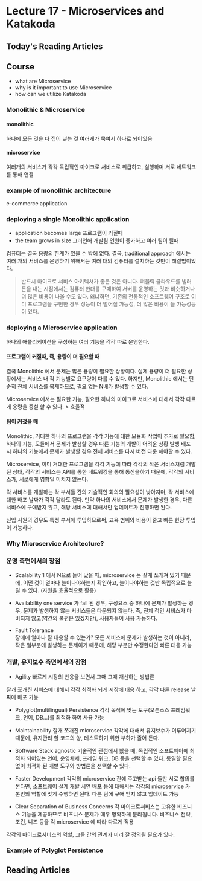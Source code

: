 # Lecture 17 - Microservices and Katakoda

## Today's Reading Articles

## Course
- what are Microservice
- why is it important to use Microservice
- how can we utilize Katakoda

### Monolithic & Microservice
#### monolithic
하나에 모든 것을 다 집어 넣는 것
여러개가 묶여서 하나로 되어있음

#### microservice
여러개의 서비스가 각각 독립적인 마이크로 서비스로 취급하고, 실행하며
서로 네트워크를 통해 연결

### example of monolithic architecture
e-commerce application

### deploying a single Monolithic application
- application becomes large 프로그램이 커질때
- the team grows in size 그러인해 개발팀 인원이 증가하고 여러 팀이 될때

컴퓨터는 결국 용량의 한계가 있을 수 밖에 없다.
결국, traditional approach 에서는 여러 개의 서비스를 운영하기 위해서는
여러 대의 컴퓨터를 설치하는 것만이 해결법이었다.

> 반드시 마이크로 서비스 아키텍쳐가 좋은 것은 아니다.
> 퍼블릭 클라우드를 빌려 돈을 내는 시점에서는 
> 컴퓨터 한대를 구매하여 서버를 운영하는 것과 비슷하거나 더 많은 비용이 나올 수도 있다.
> 왜냐하면, 기존의 전통적인 소프트웨어 구조로 이미 프로그램을 구현한 경우
> 성능이 더 떨어질 가능성, 더 많은 비용이 들 가능성등이 있다.

### deploying a Microservice application
하나의 애플리케이션을 구성하는 
여러 기능을 각각 따로 운영한다.

#### 프로그램이 커질때, 즉, 용량이 더 필요할 때

결국 Monolithic 에서 문제는 많은 용량이 필요한 상황이다.
실제 용량이 더 필요한 상황에서는 서비스 내 각 기능별로 요구량이 다를 수 있다.
하지만, Monolithic 에서는 단순히 전체 서비스를 복제하므로, 필요 없는 N배가 발생할 수 있다.

Microservice 에서는 필요한 기능, 필요한 하나의 마이크로 서비스에 대해서
각각 다르게 용량을 증설 할 수 있다. > 효율적

#### 팀이 커졌을 때
Monolithic, 거대한 하나의 프로그램을 각각 기능에 대한 모듈화 작업이 추가로 필요함,
하나의 기능, 모듈에서 문제가 발생할 경우 다른 기능의 개발이 어려운 상황 발생
배포 시 하나의 기능에서 문제가 발생할 경우 전체 서비스를 다시 버전 다운 해야할 수 있다. 

Microservice, 이미 거대한 프로그램을 각각 기능에 따라 각각의 작은 서비스처럼 개발된 상태,
각각의 서비스는 API를 통한 네트워킹을 통해 통신을하기 때문에,
각각의 서비스가, 서로에게 영향일 미치지 않는다.

각 서비스를 개발하는 각 부서들 간의 기술적인 회의의 필요성이 낮아지며,
각 서비스에 대한 배포 날짜가 각각 달라도 된다.
만약 하나의 서비스에서 문제가 발생한 경우, 다른 서비스에 구애받지 않고, 
해당 서비스에 대해서만 업데이트가 진행하면 된다.

신입 사원의 경우도 특정 부서에 투입하므로써, 교육 범위와 비용이 줄고 빠른 현장 투입이 가능하다.

### Why Microservice Architecture?
### 운영 측면에서의 장점
- Scalability
1 에서 N으로 늘어 났을 때, microservice 는 잘개 쪼개져 있기 때문에,
어떤 것이 얼마나 늘어나야하는지 확인하고, 늘어나야하는 것만 독립적으로 늘릴 수 있다. (자원을 효율적으로 활용)

- Availability
one service 가 fail 된 경우, 구성요소 중 하나에 문제가 발생하는 경우, 
문제가 발생하지 않는 서비스들은 다운되지 않는다.
즉, 전체 적인 서비스가 마비되지 않고(약간의 불편은 있겠지만), 사용자들이 사용 가능하다. 

- Fault Tolerance   
장애에 얼마나 잘 대응할 수 있는가?
모든 서비스에 문제가 발생하는 것이 아니라, 작은 일부분에 발생하는 문제이기 때문에,
해당 부분만 수정한다면 빠른 대응 가능

### 개발, 유지보수 측면에서의 장점
- Agility
빠르게 시장의 반응을 보면서 그때 그때 개선하는 방법론

잘개 쪼개진 서비스에 대해서 각각 최적화 되게 시장에 대응 하고, 
각각 다른 release 날짜에 배포 가능

- Polyglot(multilingual) Persistence
각각 목적에 맞는 도구(오픈소스 프레임워크, 언어, DB...)를 최적화 하여 사용 가능

- Maintainability
잘개 쪼개진 microservice 각각에 대해서 유지보수가 이루어지기 때문에,
유지관리 할 코드의 양, 테스트하기 위한 부하가 줄어 든다.

- Software Stack agnostic
기술적인 관점에서 봤을 때, 독립적인 소프트웨어에 최적화 되어있는 언어, 운영체제, 프레임 워크, DB 등을 선택할 수 있다.
통일할 필요 없이 최적화 된 개발 도구와 방법론을 선택할 수 있다.

- Faster Development
각각의 microservice 간에 주고받는 api 들만 서로 합의를 본다면, 소프트웨어 설계 개발 시연 배포 등에 대해서는
각각의 microservice 가 본인의 역할에 맞게 수행하면 된다.
다른 팀에 구애 받지 않고 업데이트 가능

- Clear Separation of Business Concerns
각 마이크로서비스는 고유한 비즈니스 기능을 제공하므로 비즈니스 문제가 매우 명확하게 분리됩니다.
비즈니스 전략, 조건, 니즈 등을 각 microservice 에 따라 다르게 적용

각각의 마이크로서비스의 역할, 그들 간의 관계가 미리 잘 정의될 필요가 있다.

### Example of Polyglot Persistence

## Reading Articles
